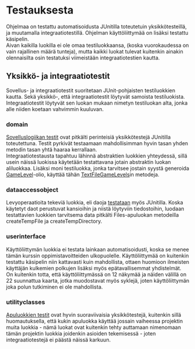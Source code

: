 # Testauksesta
Ohjelmaa on testattu automatisoidusta JUnitilla toteutetuin yksikkötesteillä, ja muutamalla integraatiotestillä. Ohjelman käyttöliittymää on lisäksi testattu käsipelin.  
Aivan kaikilla luokilla ei ole omaa testiluokkaansa, (koska vuorokaudessa on vain rajallinen määrä tunteja), mutta kaikki luokat tulevat kuitenkin ainakin olennaisilta osin testatuksi viimeistään integraatiotestien kautta.

## Yksikkö- ja integraatiotestit
Sovellus- ja integraatiotestit suoritetaan JUnit-pohjaisten testiluokkien kautta. Sekä yksikkö-, että integraatiotestit löytyvät samoista testiluokista. Integraatiotestit löytyvät sen luokan mukaan nimetyn testiluokan alta, jonka alle niiden koetaan vahvimmin kuuluvan.

### domain
[Sovelluslogiikan testit](/DungeonCrawler/src/test/java/otmkurssiprojekti/domain) ovat pitkälti perinteisiä yksikkötestejä JUnitilla toteutettuna. Testit pyrkivät testaamaan mahdollisimman hyvin tasan yhden metodin tasan yhtä haaraa kerrallaan.  
Integraatiotestausta tapahtuu lähinnä abstraktien luokkien yhteydessä, sillä usein näissä luokissa käytetään testattavana jotain abstraktin luokan aliluokkaa. Lisäksi moni testiluokka, jonka tarvitsee jostain syystä generoida [GameLevel](/DungeonCrawler/src/main/java/otmkurssiprojekti/domain/level/GameLevel.java)-olio, käyttää tähän [TextFileGameLevels](DungeonCrawler/src/main/java/otmkurssiprojekti/utilityclasses/TextFileGameLevels.java)in metodeja.

### dataaccessobject
Levyoperaatioita tekeviä luokkia, eli daoja [testataan](/DungeonCrawler/src/test/java/otmkurssiprojekti/dataaccessobject) myös JUnitilla. Koska käytetyt daot perustuvat kansioihin ja niistä löytyviin tiedostoihin, luodaan testattavien luokkien tarvitsema data pitkälti Files-apuluokan metodeilla createTempFile ja createTempDirectory.

### userinterface
Käyttöliittymän luokkia ei testata lainkaan automatisoidusti, koska se menee tämän kurssin oppimistavoitteiden ulkopuolelle. Käyttöliittymää on kuitenkin testattu käsipelin niin kattavasti kuin mahdollista, ottaen huomioon ilmeisten käyttäjän kulkemien polkujen lisäksi myös epätavallisemmat yhdistelmät.  
On kuitenkin totta, että käyttöliittymässä on 12 näkymää ja näiden välillä on 22 suunnattua kaarta, jotka muodostavat myös syklejä, joten käyttöliittymän joka polun tutkiminen ei ole mahdollista.

### utilityclasses
[Apuluokkien testit](/DungeonCrawler/src/test/java/otmkurssiprojekti/utilityclasses) ovat hyvin suoraviivaisia yksikkötestejä, kuitenkin sillä huomautuksella, että kukin apuluokka käyttää jossain vaiheessa projektin muita luokkia - nämä luokat ovat kuitenkin tehty auttamaan nimenomaan tämän projektin luokkia joidenkin asioiden tekemisessä - joten integraatiotestejä ei päästä näissä karkuun.
